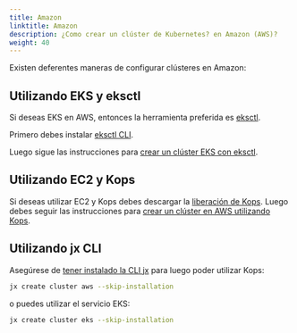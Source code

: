 ```yaml
---
title: Amazon
linktitle: Amazon
description: ¿Como crear un clúster de Kubernetes? en Amazon (AWS)?
weight: 40
---
```


Existen deferentes maneras de configurar clústeres en Amazon:

## Utilizando EKS y eksctl

Si deseas EKS en AWS, entonces la herramienta preferida es [eksctl](https://eksctl.io).

Primero debes instalar [eksctl CLI](https://eksctl.io/introduction/installation/).

Luego sigue las instrucciones para [crear un clúster EKS con eksctl](https://eksctl.io/usage/creating-and-managing-clusters/).

## Utilizando EC2 y Kops

Si deseas utilizar EC2 y Kops debes descargar la [liberación de Kops](https://github.com/kubernetes/kops/releases).
Luego debes seguir las instrucciones para [crear un clúster en AWS utilizando Kops](https://kubernetes.io/docs/setup/production-environment/tools/kops/).


## Utilizando jx CLI

Asegúrese de [tener instalado la CLI jx](/es/docs/getting-started/setup/install/) para luego poder utilizar Kops:

```sh
jx create cluster aws --skip-installation
```

o puedes utilizar el servicio EKS:

```sh
jx create cluster eks --skip-installation
```
